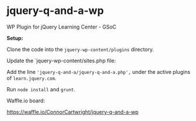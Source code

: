 # jquery-q-and-a-wp
WP Plugin for jQuery Learning Center - GSoC

**Setup:**

Clone the code into the `jquery-wp-content/plugins` directory.

Update the `jquery-wp-content/sites.php file:

Add the line `'jquery-q-and-a/jquery-q-and-a.php',` under the active plugins of `learn.jquery.com`.

Run `node install` and `grunt`.


Waffle.io board:

https://waffle.io/ConnorCartwright/jquery-q-and-a-wp
